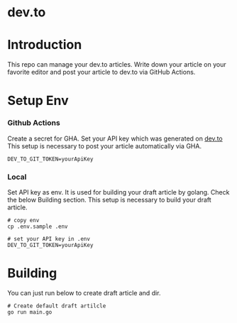 # dev.to
# Introduction

This repo can manage your dev.to articles. Write down your article on your favorite editor and post your article to dev.to via GitHub Actions.

# Setup Env

### Github Actions

Create a secret for GHA. Set your API key which was generated on [dev.to](https://dev.to/)
This setup is necessary to post your article automatically via GHA.


```
DEV_TO_GIT_TOKEN=yourApiKey
```

### Local

Set API key as env. It is used for building your draft article by golang. Check the below Building section.
This setup is necessary to build your draft article.

```
# copy env
cp .env.sample .env
```


```
# set your API key in .env 
DEV_TO_GIT_TOKEN=yourApiKey
```


# Building

You can just run below to create draft article and dir.

```
# Create default draft artilcle
go run main.go

```
